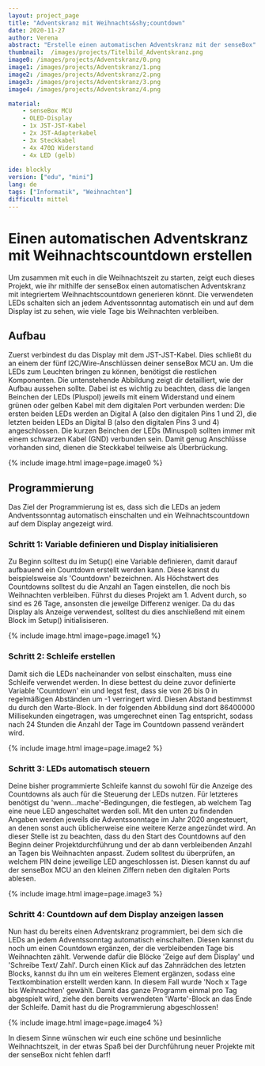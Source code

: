```yaml
---
layout: project_page
title: "Adventskranz mit Weihnachts&shy;countdown"
date: 2020-11-27
author: Verena
abstract: "Erstelle einen automatischen Adventskranz mit der senseBox"
thumbnail:  /images/projects/Titelbild_Adventskranz.png
image0: /images/projects/Adventskranz/0.png
image1: /images/projects/Adventskranz/1.png
image2: /images/projects/Adventskranz/2.png
image3: /images/projects/Adventskranz/3.png
image4: /images/projects/Adventskranz/4.png

material:
    - senseBox MCU
    - OLED-Display
    - 1x JST-JST-Kabel
    - 2x JST-Adapterkabel
    - 3x Steckkabel
    - 4x 470Ω Widerstand
    - 4x LED (gelb)
    
ide: blockly
version: ["edu", "mini"]   
lang: de
tags: ["Informatik", "Weihnachten"]
difficult: mittel
---
```

<head><title>Adventskranz mit Weihnachtscountdown</title></head>

# Einen automatischen Adventskranz mit Weihnachtscountdown erstellen
Um zusammen mit euch in die Weihnachtszeit zu starten, zeigt euch dieses Projekt, wie ihr mithilfe der senseBox einen automatischen Adventskranz mit integriertem Weihnachtscountdown generieren könnt. Die verwendeten LEDs schalten sich an jedem Adventssonntag automatisch ein und auf dem Display ist zu sehen, wie viele Tage bis Weihnachten verbleiben. 

## Aufbau
Zuerst verbindest du das Display mit dem JST-JST-Kabel. Dies schließt du an einem der fünf I2C/Wire-Anschlüssen deiner senseBox MCU an. Um die LEDs zum Leuchten bringen zu können, benötigst die restlichen Komponenten. Die untenstehende Abbildung zeigt dir detailliert, wie der Aufbau aussehen sollte. Dabei ist es wichtig zu beachten, dass die langen Beinchen der LEDs (Pluspol) jeweils mit einem Widerstand und einem grünen oder gelben Kabel mit dem digitalen Port verbunden werden: Die ersten beiden LEDs werden an Digital A (also den digitalen Pins 1 und 2), die letzten beiden LEDs an Digital B (also den digitalen Pins 3 und 4) angeschlossen. Die kurzen Beinchen der LEDs (Minuspol) sollten immer mit einem schwarzen Kabel (GND) verbunden sein. Damit genug Anschlüsse vorhanden sind, dienen die Steckkabel teilweise als Überbrückung.

{% include image.html image=page.image0 %}

## Programmierung

Das Ziel der Programmierung ist es, dass sich die LEDs an jedem Andventssonntag automatisch einschalten und ein Weihnachtscountdown auf dem Display angezeigt wird.

### Schritt 1: Variable definieren und Display initialisieren
Zu Beginn solltest du im Setup() eine Variable definieren, damit darauf aufbauend ein Countdown erstellt werden kann. Diese kannst du beispielsweise als 'Countdown' bezeichnen. Als Höchstwert des Countdowns solltest du die Anzahl an Tagen einstellen, die noch bis Weihnachten verbleiben. Führst du dieses Projekt am 1. Advent durch, so sind es 26 Tage, ansonsten die jeweilge Differenz weniger. Da du das Display als Anzeige verwendest, solltest du dies anschließend mit einem Block im Setup() initialisiseren. 

{% include image.html image=page.image1 %}

### Schritt 2: Schleife erstellen

Damit sich die LEDs nacheinander von selbst einschalten, muss eine Schleife verwendet werden. In diese bettest du deine zuvor definierte Variable 'Countdown' ein und legst fest, dass sie von 26 bis 0 in regelmäßigen Abständen um -1 verringert wird. Diesen Abstand bestimmst du durch den Warte-Block. In der folgenden Abbildung sind dort 86400000 Millisekunden eingetragen, was umgerechnet einen Tag entspricht, sodass nach 24 Stunden die Anzahl der Tage im Countdown passend verändert wird.  

{% include image.html image=page.image2 %}

### Schritt 3: LEDs automatisch steuern
Deine bisher programmierte Schleife kannst du sowohl für die Anzeige des Countdowns als auch für die Steuerung der LEDs nutzen. Für letzteres benötigst du 'wenn...mache'-Bedingungen, die festlegen, ab welchem Tag eine neue LED angeschaltet werden soll. Mit den unten zu findenden Angaben werden jeweils die Adventssonntage im Jahr 2020 angesteuert, an denen sonst auch üblicherweise eine weitere Kerze angezündet wird. An dieser Stelle ist zu beachten, dass du den Start des Countdowns auf den Beginn deiner Projektdurchführung und der ab dann verbleibenden Anzahl an Tagen bis Weihnachten anpasst. Zudem solltest du überprüfen, an welchem PIN deine jeweilige LED angeschlossen ist. Diesen kannst du auf der senseBox MCU an den kleinen Ziffern neben den digitalen Ports ablesen. 

{% include image.html image=page.image3 %}

### Schritt 4: Countdown auf dem Display anzeigen lassen
Nun hast du bereits einen Adventskranz programmiert, bei dem sich die LEDs an jedem Adventssonntag automatisch einschalten. Diesen kannst du noch um einen Countdown ergänzen, der die verbleibenden Tage bis Weihnachten zählt. Verwende dafür die Blöcke 'Zeige auf dem Display' und 'Schreibe Text/ Zahl'. Durch einen Klick auf das Zahnrädchen des letzten Blocks, kannst du ihn um ein weiteres Element ergänzen, sodass eine Textkombination erstellt werden kann. In diesem Fall wurde 'Noch x Tage bis Weihnachten' gewählt. Damit das ganze Programm einmal pro Tag abgespielt wird, ziehe den bereits verwendeten 'Warte'-Block an das Ende der Schleife. Damit hast du die Programmierung abgeschlossen!

{% include image.html image=page.image4 %}

In diesem Sinne wünschen wir euch eine schöne und besinnliche Weihnachtszeit, in der etwas Spaß bei der Durchführung neuer Projekte mit der senseBox nicht fehlen darf!  